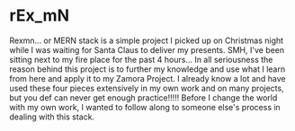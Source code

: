 # rEx_mN


Rexmn... or MERN stack is a simple project I picked up on Christmas night while I was waiting for Santa Claus to deliver my presents. SMH, I've been sitting next to my fire place for the past 4 hours... In all seriousness the reason behind this project is to further my knowledge and use what I learn from here and apply it to my Zamora Project. I already know a lot and have used these four pieces extensively in my own work and on many projects, but you def can never get enough practice!!!!! Before I change the world with my own work, I wanted to follow along to someone else's process in dealing with this stack. 
